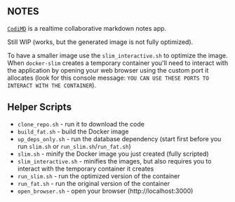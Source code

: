 ## NOTES

[`CodiMD`](https://github.com/hackmdio/codimd) is a realtime collaborative markdown notes app.

Still WIP (works, but the generated image is not fully optimized).

To have a smaller image use the `slim_interactive.sh` to optimize the image. When `docker-slim` creates a temporary container you'll need to interact with the application by opening your web browser using the custom port it allocates (look for this console message: `YOU CAN USE THESE PORTS TO INTERACT WITH THE CONTAINER`).

## Helper Scripts

* `clone_repo.sh` - run it to download the code
* `build_fat.sh` - build the Docker image
* `up_deps_only.sh` - run the database dependency (start first before you run `slim.sh` or `run_slim.sh`/`run_fat.sh`)
* `slim.sh` - minify the Docker image you just created (fully scripted)
* `slim_interactive.sh` - minifies the images, but also requires you to interact with the temporary container it creates
* `run_slim.sh` - run the optimized version of the container
* `run_fat.sh` - run the original version of the container
* `open_browser.sh` - open your browser (http://localhost:3000)


